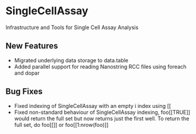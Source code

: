 SingleCellAssay
===============

Infrastructure and Tools for Single Cell Assay Analysis


New Features 
------------
- Migrated underlying data storage to data.table
- Added parallel support for reading Nanostring RCC files using foreach and dopar

Bug Fixes
----------
- Fixed indexing of SingleCellAssay with an empty i index using [[
- Fixed non-standard behaviour of SingleCellAssay indexing, foo[[TRUE]] would return the full set but now returns just the first well. To return the full set, do foo[[]] or foo[[1:nrow(foo)]]

